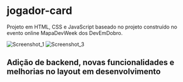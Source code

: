 # jogador-card
Projeto em HTML, CSS e JavaScript baseado no projeto construído no evento online MapaDevWeek dos DevEmDobro.



![Screenshot_1](https://user-images.githubusercontent.com/100532696/200724776-093fc56b-f0dd-47b0-bf2e-652a9edd7776.png)
![Screenshot_3](https://user-images.githubusercontent.com/100532696/200725692-e8431d62-5b95-4d33-85c4-1e7069929dae.png)

<h2>Adição de backend, novas funcionalidades e melhorias no layout em desenvolvimento</h2>
